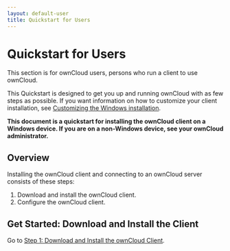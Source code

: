 ```yaml
---
layout: default-user
title: Quickstart for Users
---
```


# Quickstart for Users
This section is for ownCloud users, persons who run a client to use ownCloud.

This Quickstart is designed to get you up and running ownCloud with as few steps as possible.
If you want information on how to customize your client installation, see [Customizing the Windows installation](https://doc.owncloud.org/desktop/2.5/installing.html#customizing-the-windows-installation).

**This document is a quickstart for installing the ownCloud client on a Windows device. 
If you are on a non-Windows device, see your ownCloud administrator.**


## Overview
Installing the ownCloud client and connecting to an ownCloud server consists of these steps:
1. Download and install the ownCloud client.
2. Configure the ownCloud client.

## Get Started: Download and Install the Client
Go to [Step 1: Download and Install the ownCloud Client](./qs_users_sysreqs.html).


